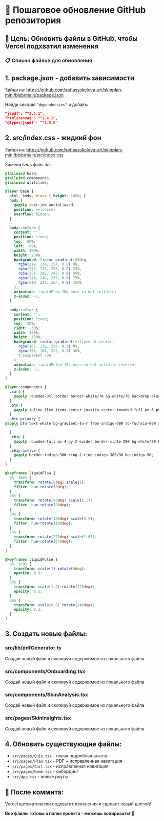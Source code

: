 # 📝 Пошаговое обновление GitHub репозитория

## 🎯 Цель: Обновить файлы в GitHub, чтобы Vercel подхватил изменения

### 📋 **Список файлов для обновления:**

## 1. **package.json** - добавить зависимости
Зайди на: https://github.com/sofiassokolova-art/skinplan-mini/blob/main/package.json

Найди секцию `"dependencies"` и добавь:
```json
"jspdf": "^2.5.1",
"html2canvas": "^1.4.1",
"@types/jspdf": "^2.3.0"
```

## 2. **src/index.css** - жидкий фон
Зайди на: https://github.com/sofiassokolova-art/skinplan-mini/blob/main/src/index.css

Замени весь файл на:
```css
@tailwind base;
@tailwind components;
@tailwind utilities;

@layer base {
  html, body, #root { height: 100%; }
  body { 
    @apply text-ink antialiased;
    position: relative;
    overflow: hidden;
  }
  
  body::before {
    content: '';
    position: fixed;
    top: -50%;
    left: -50%;
    width: 200%;
    height: 200%;
    background: linear-gradient(45deg, 
      rgba(219, 234, 254, 0.8) 0%,
      rgba(243, 232, 255, 0.8) 25%,
      rgba(254, 242, 242, 0.8) 50%,
      rgba(240, 249, 255, 0.8) 75%,
      rgba(219, 234, 254, 0.8) 100%
    );
    animation: liquidFlow 20s ease-in-out infinite;
    z-index: -1;
  }
  
  body::after {
    content: '';
    position: fixed;
    top: -30%;
    right: -30%;
    width: 150%;
    height: 150%;
    background: radial-gradient(ellipse at center,
      rgba(167, 139, 250, 0.3) 0%,
      rgba(196, 181, 253, 0.2) 30%,
      transparent 70%
    );
    animation: liquidPulse 15s ease-in-out infinite reverse;
    z-index: -1;
  }
}

@layer components {
  .card {
    @apply rounded-3xl border border-white/70 bg-white/70 backdrop-blur-xl shadow-soft;
  }
  .btn {
    @apply inline-flex items-center justify-center rounded-full px-6 py-3 font-semibold;
  }
  .btn-primary {
@apply btn text-white bg-gradient-to-r from-indigo-600 to-fuchsia-600 shadow-lg hover:opacity-95;

  }
  .chip {
    @apply rounded-full px-4 py-2 border border-slate-200 bg-white/70 hover:bg-white/90 text-sm;
  }
  .chip-active {
    @apply border-indigo-300 ring-2 ring-indigo-300/30 bg-indigo-50;
  }
}

@keyframes liquidFlow {
  0%, 100% {
    transform: rotate(0deg) scale(1);
    filter: hue-rotate(0deg);
  }
  25% {
    transform: rotate(90deg) scale(1.1);
    filter: hue-rotate(90deg);
  }
  50% {
    transform: rotate(180deg) scale(0.9);
    filter: hue-rotate(180deg);
  }
  75% {
    transform: rotate(270deg) scale(1.05);
    filter: hue-rotate(270deg);
  }
}

@keyframes liquidPulse {
  0%, 100% {
    transform: scale(1) rotate(0deg);
    opacity: 0.3;
  }
  33% {
    transform: scale(1.2) rotate(120deg);
    opacity: 0.5;
  }
  66% {
    transform: scale(0.8) rotate(240deg);
    opacity: 0.2;
  }
}
```

## 3. **Создать новые файлы:**

### src/lib/pdfGenerator.ts
Создай новый файл и скопируй содержимое из локального файла

### src/components/Onboarding.tsx  
Создай новый файл и скопируй содержимое из локального файла

### src/components/SkinAnalysis.tsx
Создай новый файл и скопируй содержимое из локального файла

### src/pages/SkinInsights.tsx
Создай новый файл и скопируй содержимое из локального файла

## 4. **Обновить существующие файлы:**
- `src/pages/Quiz.tsx` - новая подробная анкета
- `src/pages/Plan.tsx` - PDF + исправленная навигация
- `src/pages/Cart.tsx` - исправленная навигация
- `src/pages/Home.tsx` - онбординг
- `src/App.tsx` - новые роуты

## 🎉 **После коммита:**
Vercel автоматически подхватит изменения и сделает новый деплой!

**Все файлы готовы в папке проекта - можешь копировать! 🚀**